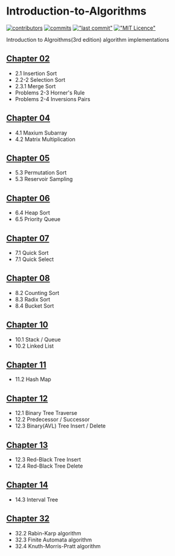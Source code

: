 # Introduction-to-Algorithms

[![contributors](https://img.shields.io/github/contributors/WeiduoS/Introduction-to-Algorithms.svg)](https://github.com/WeiduoS/Introduction-to-Algorithms/graphs/contributors)
[![commits](https://img.shields.io/github/commit-activity/m/WeiduoS/Introduction-to-Algorithms.svg)](https://github.com/WeiduoS/Introduction-to-Algorithms/commits/master)
[!["last commit"](https://img.shields.io/github/last-commit/WeiduoS/Introduction-to-Algorithms.svg)](https://github.com/WeiduoS/Introduction-to-Algorithms/commits/master)
[!["MIT Licence"](https://img.shields.io/github/license/WeiduoS/Introduction-to-Algorithms.svg)](https://github.com/WeiduoS/Introduction-to-Algorithms/blob/master/LICENSE)

Introduction to Algroithms(3rd edition) algorithm implementations

## [Chapter 02](https://github.com/WeiduoS/Introduction-to-Algorithms/tree/master/src/main/java/chapter02)

-   2.1 Insertion Sort
-   2.2-2 Selection Sort
-   2.3.1 Merge Sort
-   Problems 2-3 Horner's Rule
-   Problems 2-4 Inversions Pairs

## [Chapter 04](https://github.com/WeiduoS/Introduction-to-Algorithms/tree/master/src/main/java/chapter04)

-   4.1 Maxium Subarray
-   4.2 Matrix Multiplication

## [Chapter 05](https://github.com/WeiduoS/Introduction-to-Algorithms/tree/master/src/main/java/chapter05)

-   5.3 Permutation Sort
-   5.3 Reservoir Sampling

## [Chapter 06](https://github.com/WeiduoS/Introduction-to-Algorithms/tree/ws1255/src/main/java/chapter06)

-   6.4 Heap Sort
-   6.5 Priority Queue

## [Chapter 07](https://github.com/WeiduoS/Introduction-to-Algorithms/tree/ws1255/src/main/java/chapter07)

-   7.1 Quick Sort
-   7.1 Quick Select

## [Chapter 08](https://github.com/WeiduoS/Introduction-to-Algorithms/tree/ws1255/src/main/java/chapter08)

-   8.2 Counting Sort
-   8.3 Radix Sort
-   8.4 Bucket Sort

## [Chapter 10](https://github.com/WeiduoS/Introduction-to-Algorithms/tree/ws1255/src/main/java/chapter10)

-   10.1 Stack / Queue
-   10.2 Linked List

## [Chapter 11](https://github.com/WeiduoS/Introduction-to-Algorithms/tree/ws1255/src/main/java/chapter11)

-   11.2 Hash Map

## [Chapter 12](https://github.com/WeiduoS/Introduction-to-Algorithms/tree/ws1255/src/main/java/chapter12)

-   12.1 Binary Tree Traverse
-   12.2 Predecessor / Successor
-   12.3 Binary(AVL) Tree Insert / Delete

## [Chapter 13](https://github.com/WeiduoS/Introduction-to-Algorithms/tree/ws1255/src/main/java/chapter13)

-   12.3 Red-Black Tree Insert
-   12.4 Red-Black Tree Delete

## [Chapter 14](https://github.com/WeiduoS/Introduction-to-Algorithms/tree/ws1255/src/main/java/chapter14)

-   14.3 Interval Tree

## [Chapter 32](https://github.com/WeiduoS/Introduction-to-Algorithms/tree/ws1255/src/main/java/chapter32)

-   32.2 Rabin-Karp algorithm
-   32.3 Finite Automata algorithm
-   32.4 Knuth-Morris-Pratt algorithm
